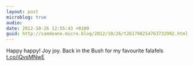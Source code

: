 ```yaml
---
layout: post
microblog: true
audio: 
date: 2012-10-26 12:55:43 +0100
guid: http://samdeane.micro.blog/2012/10/26/t261798254763732992.html
---
```

Happy happy! Joy joy. Back in the Bush for my favourite falafels [t.co/iQvsMNwE](http://t.co/iQvsMNwE)
